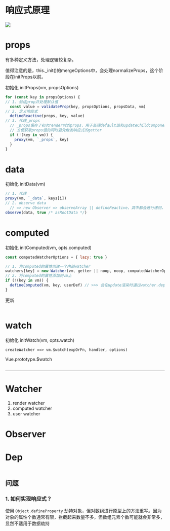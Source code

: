 # 响应式原理

![](https://wangtunan.github.io/blog/assets/img/reactive.c9e2ac37.png)

# props

有多种定义方法，处理逻辑较复杂。

值得注意的是，this._init()的mergeOptions中，会处理normalizeProps，这个阶段在initProps以前。

初始化 initProps(vm, propsOptions) 

```js
for (const key in propsOptions) {
// 1. 验证prop并处理默认值
  const value = validateProp(key, propsOptions, propsData, vm)
// 2. 定义响应式
  defineReactive(props, key, value)
// 3. 代理_props
  // _props保存了初次render时的props，用于处理default值和updateChildComponent中更新props
  // 方便获取props值的同时避免触发响应式的getter
  if (!(key in vm)) {
    proxy(vm, `_props`, key)
  }
}
```

# data

初始化 initData(vm)

```js
// 1. 代理
proxy(vm, `_data`, keys[i])
// 2. observe data 
  // => new Observer => observeArray || defineReactive，其中都会进行递归，以完成所有嵌套属性的依赖收集
observe(data, true /* asRootData */)
```

# computed

初始化 initComputed(vm, opts.computed)

```js
const computedWatcherOptions = { lazy: true }

// 1. 为computed的属性创建一个内部watcher
watchers[key] = new Watcher(vm, getter || noop, noop, computedWatcherOptions)
// 2. 将computed的属性添加到vm上
if (!(key in vm)) {
  defineComputed(vm, key, userDef) // >>> 会在update渲染时通过watcher.depend()完成依赖收集
} 
```

更新

```js

```

# watch

初始化 initWatch(vm, opts.watch)

```
createWatcher ==> vm.$watch(expOrFn, handler, options)
```

Vue.prototype.$watch

```

```

---

# Watcher

1. render watcher
2. computed watcher
3. user watcher

# Observer

# Dep

<img :src="$withBase('/assets/img/vue2-source-code/reactivity_goodnotes.jpeg')">



## 问题

### 1. 如何实现响应式？

使用 `Object.defineProperty` 劫持对象，但对数组进行原型上的方法重写。因为对象的属性个数通常有限，拦截起来数量不多，但数组元素个数可能就会非常多，显然不适用于数据劫持



